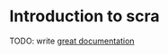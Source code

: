 # Introduction to scra

TODO: write [great documentation](http://jacobian.org/writing/what-to-write/)
